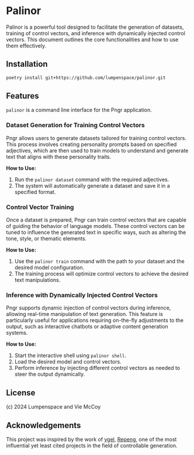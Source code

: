 # Palinor

Palinor is a powerful tool designed to facilitate the generation of datasets, training of control vectors, and inference with dynamically injected control vectors. This document outlines the core functionalities and how to use them effectively.

## Installation

```bash
poetry install git+https://github.com/lumpenspace/palinor.git
```

## Features

`palinor` is a command line interface for the Pngr application.

### Dataset Generation for Training Control Vectors

Pngr allows users to generate datasets tailored for training control vectors. This process involves creating personality prompts based on specified adjectives, which are then used to train models to understand and generate text that aligns with these personality traits.

**How to Use:**

1. Run the `palinor dataset` command with the required adjectives.
2. The system will automatically generate a dataset and save it in a specified format.

### Control Vector Training

Once a dataset is prepared, Pngr can train control vectors that are capable of guiding the behavior of language models. These control vectors can be tuned to influence the generated text in specific ways, such as altering the tone, style, or thematic elements.

**How to Use:**

1. Use the `palinor train` command with the path to your dataset and the desired model configuration.
2. The training process will optimize control vectors to achieve the desired text manipulations.

### Inference with Dynamically Injected Control Vectors

Pngr supports dynamic injection of control vectors during inference, allowing real-time manipulation of text generation. This feature is particularly useful for applications requiring on-the-fly adjustments to the output, such as interactive chatbots or adaptive content generation systems.

**How to Use:**

1. Start the interactive shell using `palinor shell`.
2. Load the desired model and control vectors.
3. Perform inference by injecting different control vectors as needed to steer the output dynamically.

## License

(c) 2024 Lumpenspace and Vie McCoy

## Acknowledgements

This project was inspired by the work of [vgel](https://x.com/vooooooogel), [Repeng](https://github.com/vgel/repeng),
one of the most influential yet least cited projects in the field of controllable generation.
